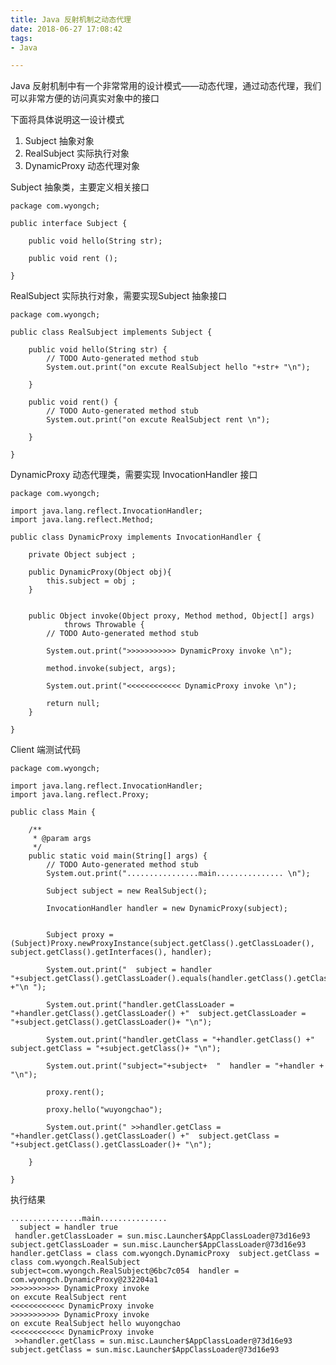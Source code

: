 ```yaml
---
title: Java 反射机制之动态代理
date: 2018-06-27 17:08:42
tags:
- Java

---
```






Java 反射机制中有一个非常常用的设计模式——动态代理，通过动态代理，我们可以非常方便的访问真实对象中的接口

<!--more-->


下面将具体说明这一设计模式


1. Subject 抽象对象
2. RealSubject 实际执行对象
3. DynamicProxy 动态代理对象


Subject 抽象类，主要定义相关接口

	package com.wyongch;

	public interface Subject {
		
		public void hello(String str);
		
		public void rent ();
	
	}

RealSubject 实际执行对象，需要实现Subject 抽象接口

	package com.wyongch;
		
	public class RealSubject implements Subject {
	
		public void hello(String str) {
			// TODO Auto-generated method stub
			System.out.print("on excute RealSubject hello "+str+ "\n");
	
		}
	
		public void rent() {
			// TODO Auto-generated method stub
			System.out.print("on excute RealSubject rent \n");
	
		}
	
	}

DynamicProxy 动态代理类，需要实现 InvocationHandler 接口

	package com.wyongch;
	
	import java.lang.reflect.InvocationHandler;
	import java.lang.reflect.Method;
	
	public class DynamicProxy implements InvocationHandler {
		
		private Object subject ;
		
		public DynamicProxy(Object obj){
			this.subject = obj ;
		}
		
	
		public Object invoke(Object proxy, Method method, Object[] args)
				throws Throwable {
			// TODO Auto-generated method stub
			
			System.out.print(">>>>>>>>>>> DynamicProxy invoke \n");
			
			method.invoke(subject, args);
			
			System.out.print("<<<<<<<<<<<< DynamicProxy invoke \n");
			
			return null;
		}
	
	}

Client 端测试代码

	package com.wyongch;
	
	import java.lang.reflect.InvocationHandler;
	import java.lang.reflect.Proxy;
	
	public class Main {
	
		/**
		 * @param args
		 */
		public static void main(String[] args) {
			// TODO Auto-generated method stub
			System.out.print("................main............... \n");
			
			Subject subject = new RealSubject();
			
			InvocationHandler handler = new DynamicProxy(subject);
			
			
			Subject proxy = (Subject)Proxy.newProxyInstance(subject.getClass().getClassLoader(), subject.getClass().getInterfaces(), handler);
			
			System.out.print("  subject = handler "+subject.getClass().getClassLoader().equals(handler.getClass().getClassLoader()) +"\n ");
			
			System.out.print("handler.getClassLoader = "+handler.getClass().getClassLoader() +"  subject.getClassLoader = "+subject.getClass().getClassLoader()+ "\n");
			
			System.out.print("handler.getClass = "+handler.getClass() +"  subject.getClass = "+subject.getClass()+ "\n");
			
			System.out.print("subject="+subject+  "  handler = "+handler + "\n"); 
			
			proxy.rent();
			
			proxy.hello("wuyongchao");
			
			System.out.print(" >>handler.getClass = "+handler.getClass().getClassLoader() +"  subject.getClass = "+subject.getClass().getClassLoader()+ "\n");
	
		}
	
	}


执行结果

	................main............... 
	  subject = handler true
	 handler.getClassLoader = sun.misc.Launcher$AppClassLoader@73d16e93  subject.getClassLoader = sun.misc.Launcher$AppClassLoader@73d16e93
	handler.getClass = class com.wyongch.DynamicProxy  subject.getClass = class com.wyongch.RealSubject
	subject=com.wyongch.RealSubject@6bc7c054  handler = com.wyongch.DynamicProxy@232204a1
	>>>>>>>>>>> DynamicProxy invoke 
	on excute RealSubject rent 
	<<<<<<<<<<<< DynamicProxy invoke 
	>>>>>>>>>>> DynamicProxy invoke 
	on excute RealSubject hello wuyongchao
	<<<<<<<<<<<< DynamicProxy invoke 
	 >>handler.getClass = sun.misc.Launcher$AppClassLoader@73d16e93  subject.getClass = sun.misc.Launcher$AppClassLoader@73d16e93
